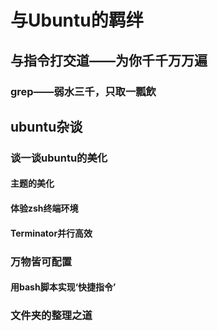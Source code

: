 # 与Ubuntu的羁绊

## 与指令打交道——为你千千万万遍
### grep——弱水三千，只取一瓢飲
## ubuntu杂谈
### 谈一谈ubuntu的美化
#### 主题的美化
#### 体验zsh终端环境
#### Terminator并行高效
### 万物皆可配置
#### 用bash脚本实现‘快捷指令’
### 文件夹的整理之道
